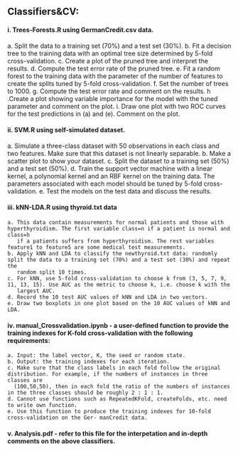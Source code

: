 ## Classifiers&CV:

#### i. Trees-Forests.R using GermanCredit.csv data.

  a. Split the data to a training set (70%) and a test set (30%).
  b. Fit a decision tree to the training data with an optimal tree size determined by 5-fold cross-validation. 
  c. Create a plot of the pruned tree and interpret the results. 
  d. Compute the test error rate of the pruned tree.
  e. Fit a random forest to the training data with the parameter of the number of features to create the splits tuned by 5-fold cross-validation. 
  f. Set the number of trees to 1000. 
  g. Compute the test error rate and comment on the results. 
  h .Create a plot showing variable importance for the model with the tuned parameter and comment on the plot.
  i. Draw one plot with two ROC curves for the test predictions in (a) and (e). Comment on the plot.
  
#### ii. SVM.R using self-simulated dataset.

   a. Simulate a three-class dataset with 50 observations in each class and two features. Make sure that this dataset is not linearly separable.
   b. Make a scatter plot to show your dataset. 
   c. Split the dataset to a training set (50%) and a test set (50%). 
   d. Train the support vector machine with a linear kernel, a polynomial kernel and an RBF kernel on the training data. 
      The parameters associated with each model should be tuned by 5-fold cross-validation. 
   e. Test the models on the test data and discuss the results.
   
#### iii. kNN-LDA.R using thyroid.txt data

    a. This data contain measurements for normal patients and those with hyperthyroidism. The first variable class=n if a patient is normal and class=h
       if a patients suffers from hyperthyroidism. The rest variables feature1 to feature5 are some medical test measurements.
    b. Apply kNN and LDA to classify the newthyroid.txt data: randomly split the data to a training set (70%) and a test set (30%) and repeat the
       random split 10 times.
    c. For kNN, use 5-fold cross-validation to choose k from (3, 5, 7, 9, 11, 13, 15). Use AUC as the metric to choose k, i.e. choose k with the
       largest AUC.
    d. Record the 10 test AUC values of kNN and LDA in two vectors.
    e. Draw two boxplots in one plot based on the 10 AUC values of kNN and LDA.
    
#### iv. manual_Crossvalidation.ipynb - a user-defined function to provide the training indexes for K-fold cross-validation with the following requirements:

    a. Input: the label vector, K, the seed or random state.
    b. Output: the training indexes for each iteration.
    c. Make sure that the class labels in each fold follow the original distribution. For example, if the numbers of instances in three classes are
      (100,50,50), then in each fold the ratio of the numbers of instances in the three classes should be roughly 2 : 1 : 1.
    d. Cannot use functions such as RepeatedKFold, createFolds, etc. need to write own function.
    e. Use this function to produce the training indexes for 10-fold cross-validation on the Ger- manCredit data.
    
#### v. Analysis.pdf - refer to this file for the interpetation and in-depth comments on the above classifiers.
